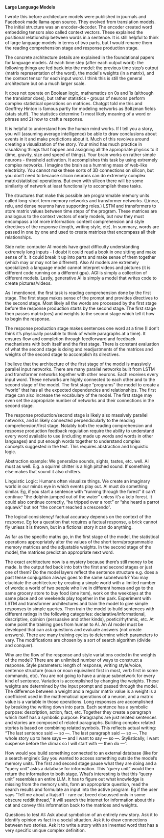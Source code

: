 **Large Language Models**

I wrote this before architecture models were published in journals and Facebook made llama open source. 
They evolved from translation models. The initial structure was an encoder-decoder. The encoder created word embedding tensors also called context vectors. These explained the positional relationship between words in a sentence. It is still helpful to think of large language models in terms of two parts, but I would rename them the reading comprehension stage and response production stage.

The concrete architecture details are explained in the foundational papers for language models. At each time step (after each output word): the following things are fed back into the model: the previous time step’s output (matrix representation of the word), the model's weights (in a matrix), and the context tensor for each input word. I think this is still the general architecture but on a much larger scale.

It does not operate on Boolean logic, mathematics on 0s and 1s (although the transistor does), but rather statistics - groups of neurons perform complex statistical operations on matrices. Chatgpt told me this and Geoffrey Hinton is famous partly for modeling networks as Boltzman fields (stats stuff). The statistics determine 1) most likely meaning of a word or phrase and 2) how to craft a response.

It is helpful to understand how the human mind works. If I tell you a story, you will (assuming average intelligence) be able to draw conclusions about events in it and make predictions about it. Much of this revolves around creating a visualization of the story. Your mind has much practice in visualizing things that happen and assigning all the appropriate physics to it (time, gravity, size and speed of things). Your brain works on rather simple neurons - threshold activation. It accomplishes this task by using extremely complex networks. I imagine the brain as a humming mass of web-like electricity. You cannot make these sorts of 3D connections on silicon, but you don’t need to because silicon neurons can do extremely complex matrix/statistical operations. But even with silicon there will be some similarity of network at least functionally to accomplish these tasks.

The structures that make this possible are programmable memory units called long-short term memory networks and transformer networks. (Linear, relu, and dense neurons have supporting roles.) LSTM and transformers to store matrix values between time steps of the program. These matrices are analogous to the context vectors of early models, but now they must encompass a lot more information: content comprehension and style directives of the response (length, writing style, etc). In summary, words are passed in one by one and used to create matrices that encompass all their relationships.

Side note: computer AI models have great difficulty understanding extremely long inputs - I doubt it could read a book in one sitting and make sense of it. It could break it up into parts and make sense of them together (which may or may not be different). Also AI models are extremely specialized: a language model cannot interpret videos and pictures (it is different code running on a different gpu). AGI is simply a collection of different models. Lastly, generative AI is simply a model that writes code to create pictures/videos. 

As I mentioned, the first task is reading comprehension done by the first stage. The first stage makes sense of the prompt and provides directives to the second stage. Most likely all the words are processed by the first stage before the response production starts by the second stage. The first stage then passes matrix(ces) and weights to the second stage which tell it how to begin the response. 

The response production stage makes sentences one word at a time (I don’t think it’s physically possible to think of whole paragraphs at a time). It ensures flow and completion through feedforward and feedback mechanisms with both itself and the first stage. There is constant evaluation of what the second stage is doing and readjustments of the matrices and weights of the second stage to accomplish its directives. 

I believe that the architecture of the first stage of the model is massively parallel input networks. There are many parallel networks built from LSTM and transformer networks together with other neurons. Each receives every input word. These networks are highly connected to each other and to the second stage of the model. The first stage “programs” the model to create a “world” that has all the expected dependencies and relationships. The first stage can also increase the vocabulary of the model. The first stage may even set the appropriate number of networks and their connections in the second stage.

The response production/second stage is likely also massively parallel networks, and is likely connected perpendicularly to the reading comprehension/first stage. Notably both the reading comprehension and response production feedback regulation require the ability to understand every word available to use (including made up words and words in other languages) and put enough words together to understand complex concepts suggested in the text. This requires abstraction and linguistic logic.

Abstraction example: 
We generalize sounds, sights, tastes, etc. well. AI must as well.
E.g. a squirrel chitter is a high pitched sound. If something else makes that sound it also chitters.

Linguistic Logic: 
Humans often visualize things. We create an imaginary world in our minds eye in which events play out. AI must do something similar.
Eg, if you start a sentence with “running through the forest” it can’t continue “the dolphin jumped out of the water” unless it’s a kelp forest. It could also continue correctly, “he tripped over a root” or “she heard a parrot squawk” but not “the concert reached a crescendo”. 

The logical consistency/ factual accuracy depends on the context of the response. 
Eg for a question that requires a factual response, a brick cannot fly unless it is thrown, but in a fictional story it can do anything.

As far as the specific maths go, in the first stage of the model, the statistical operations appropriately alter the values of the short term/programmable memory matrices and the adjustable weights. In the second stage of the model, the matrices predict an appropriate next word.

The exact architecture now is a mystery because there’s still money to be made. Is the output fed back into both the first and second stages or just one of them? Do the model layers reflect the sentence structure e.g. does a past tense conjugation always goes to the same subnetwork? You may elucidate the architecture by creating a simple world with a limited number of words: a world of two people who live in different homes and go to the same grocery store to buy food (one item), work on the weekdays at the same place and on weekends play together in the park. Experiment with LSTM and transformer architectures and train the model to give simple responses to simple queries. Then train the model to build sentences with different ratings in the following categories: declarative/informational, descriptive, opinion (persuasive and other kinds), poetic/rhythmic, etc. At some point the training goes from human to AI. An AI model must be developed that can ask questions and evaluate answers (not create answers). There are many training cycles to determine which parameters to vary. The modifications are chosen by a sort of search algorithm (divide and conquer).

Why are the flow of the response and style variations coded in the weights of the model? There are an unlimited number of ways to construct a response. Style parameters: length of response, writing style/voice, sentence structure (noun or noun equivalent first in most, verb first in some commands, etc). You are not going to have a unique subnetwork for every kind of sentence. Variation is accomplished by changing the weights. These weights are determined by the input prompt and passed through the model. The difference between a weight and a regular matrix value is a weight is a coefficient used in the mathematical operations of a neuron, and a matrix value is a variable in those operations. 
Long responses are accomplished by breaking the writing down into parts. Each sentence has a symbolic purpose: description, action, fact, etc. Together they create a paragraph which itself has a symbolic purpose. Paragraphs are just related sentences and stories are composed of related paragraphs. Building complex related stories is based on combining related symbols. This reflects actual writing: “The last sentence said — so —. The last paragraph said — so —. The whole story up to here says — and I want to say — so —. Stylistically, I want suspense before the climax so I will start with — then do —”. 

How would you build something connected to an external database (like for a search engine):
Say you wanted to access something outside the model’s memory units. The first and second stage pause what they are doing and a “query unit” asks a database for information. This “query unit” would then return the information to both stage. What’s interesting is that this “query unit” resembles an entire LLM. It has to figure out what knowledge is missing from the memory units, form an appropriate question, read the search results and formulate an input into the active program.
Eg if the user says “Tell me about a lkajsdfl - rare cat breed discussed only in some obscure reddit thread,” it will search the internet for information about this cat and convey this information back to the matrices and weights.

Questions to test AI:
Ask about symbolism of an entirely new story.
Ask it to identify opinion vs fact in a social situation.
Ask it to draw connections between two stories.
Ask it to write a story with an invented word that has a very specific unique complex definition.



